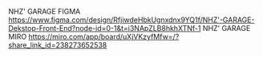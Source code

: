NHZ' GARAGE FIGMA 
https://www.figma.com/design/RfjiwdeHbkUgnxdnx9YQ1f/NHZ'-GARAGE-Dekstop-Front-End?node-id=0-1&t=i3NApZLB8hkhXTNf-1
NHZ' GARAGE MIRO 
https://miro.com/app/board/uXjVKzyfMfw=/?share_link_id=238273652538
